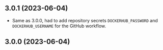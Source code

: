 ## 3.0.1 (2023-06-04)


- Same as 3.0.0, had to add repository secrets `DOCKERHUB_PASSWORD` and `DOCKERHUB_USERNAME` for the GitHub workflow.


## 3.0.0 (2023-06-04)
